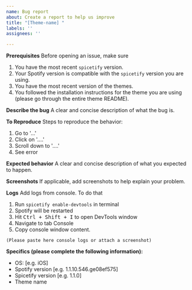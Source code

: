 ```yaml
---
name: Bug report
about: Create a report to help us improve
title: "[Theme-name] "
labels: ''
assignees: ''

---
```


**Prerequisites**
Before opening an issue, make sure
1. You have the most recent `spicetify` version.
2. Your Spotify version is compatible with the `spicetify` version you are using.
3. You have the most recent version of the themes.
4. You followed the installation instructions for the theme you are using (please go through the entire theme README).

**Describe the bug**
A clear and concise description of what the bug is.

**To Reproduce**
Steps to reproduce the behavior:
1. Go to '...'
2. Click on '....'
3. Scroll down to '....'
4. See error

**Expected behavior**
A clear and concise description of what you expected to happen.

**Screenshots**
If applicable, add screenshots to help explain your problem.

**Logs**
Add logs from console. To do that
1. Run `spicetify enable-devtools` in terminal
2. Spotify will be restarted
3. Hit <kbd>Ctrl + Shift + I</kbd> to open DevTools window
4. Navigate to tab Console
5. Copy console window content.

```console
(Please paste here console logs or attach a screenshot)
```

**Specifics (please complete the following information):**
 - OS: [e.g. iOS]
 - Spotify version [e.g. 1.1.10.546.ge08ef575]
 - Spicetify version [e.g. 1.1.0]
 - Theme name
